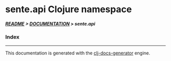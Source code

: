 
# sente.api Clojure namespace

##### [README](../../../README.md) > [DOCUMENTATION](../../COVER.md) > sente.api

### Index

---

This documentation is generated with the [clj-docs-generator](https://github.com/bithandshake/clj-docs-generator) engine.


